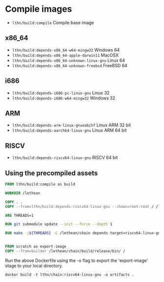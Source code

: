 # Compile images

- `lthn/build:compile` Compile base image

## x86_64

- `lthn/build:depends-x86_64-w64-mingw32` Windows 64
- `lthn/build:depends-x86_64-apple-darwin11` MacOSX
- `lthn/build:depends-x86_64-unknown-linux-gnu` Linux 64
- `lthn/build:depends-x86_64-unknown-freebsd`  FreeBSD 64

## i686 

- `lthn/build:depends-i686-pc-linux-gnu` Linux 32
- `lthn/build:depends-i686-w64-mingw32` Windows 32

## ARM

- `lthn/build:depends-arm-linux-gnueabihf` Linux ARM 32 bit
- `lthn/build:depends-aarch64-linux-gnu` Linux ARM 64 bit

## RISCV

- `lthn/build:depends-riscv64-linux-gnu` RISCV 64 bit

## Using the precompiled assets

```dockerfile
FROM lthn/build:compile as build

WORKDIR /lethean

COPY . .
COPY --from=lthn/build:depends-riscv64-linux-gnu --chown=root:root / /lethean/chain/contrib/depends

ARG THREADS=1

RUN git submodule update --init --force --depth 1

RUN make -j${THREADS} -C /lethean/chain depends target=riscv64-linux-gnu
    

FROM scratch as export-image
COPY --from=builder /lethean/chain/build/release/bin/ /
```

Run the above Dockerfile using the -o flag to export the 'export-image' stage to your local directory.

`docker build -t lthn/chain:riscv64-linux-gnu -o artifacts .`


